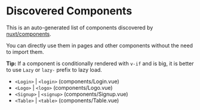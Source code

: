 # Discovered Components

This is an auto-generated list of components discovered by [nuxt/components](https://github.com/nuxt/components).

You can directly use them in pages and other components without the need to import them.

**Tip:** If a component is conditionally rendered with `v-if` and is big, it is better to use `Lazy` or `lazy-` prefix to lazy load.

- `<Login>` | `<login>` (components/Login.vue)
- `<Logo>` | `<logo>` (components/Logo.vue)
- `<Signup>` | `<signup>` (components/Signup.vue)
- `<Table>` | `<table>` (components/Table.vue)
